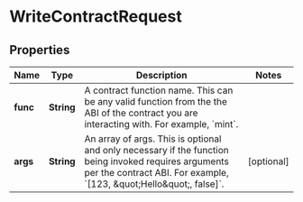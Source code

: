 

# WriteContractRequest


## Properties

| Name | Type | Description | Notes |
|------------ | ------------- | ------------- | -------------|
|**func** | **String** | A contract function name. This can be any valid function from the the ABI of the contract you are interacting with. For example, &#x60;mint&#x60;. |  |
|**args** | **String** | An array of args. This is optional and only necessary if the function being invoked requires arguments per the contract ABI. For example, &#x60;[123, \&quot;Hello\&quot;, false]&#x60;. |  [optional] |



